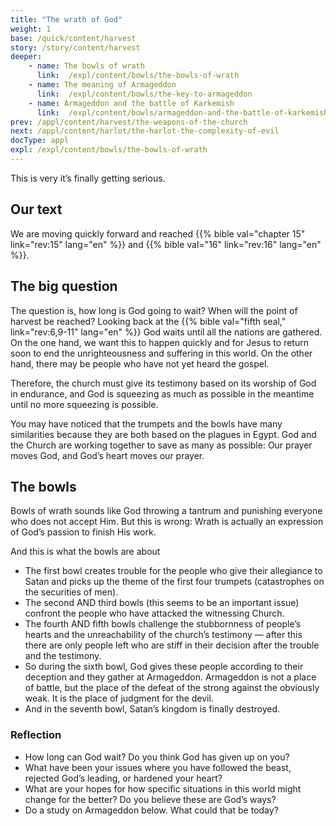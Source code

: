 ```yaml
---
title: "The wrath of God"
weight: 1
base: /quick/content/harvest
story: /story/content/harvest
deeper:
    - name: The bowls of wrath
      link:  /expl/content/bowls/the-bowls-of-wrath
    - name: The meaning of Armageddon
      link:  /expl/content/bowls/the-key-to-armageddon
    - name: Armageddon and the battle of Karkemish
      link:  /expl/content/bowls/armageddon-and-the-battle-of-karkemish
prev: /appl/content/harvest/the-weapons-of-the-church
next: /appl/content/harlot/the-harlot-the-complexity-of-evil
docType: appl
expl: /expl/content/bowls/the-bowls-of-wrath
---
```


This is very it’s finally getting serious.

## Our text

<a name="4939"></a>
We are moving quickly forward and reached {{% bible val="chapter 15" link="rev:15" lang="en" %}} and {{% bible val="16" link="rev:16" lang="en" %}}.

## The big question

<a name="c569"></a>
The question is, how long is God going to wait? When will the point of harvest be reached? Looking back at the {{% bible val="fifth seal," link="rev:6,9-11" lang="en" %}} God waits until all the nations are gathered. On the one hand, we want this to happen quickly and for Jesus to return soon to end the unrighteousness and suffering in this world. On the other hand, there may be people who have not yet heard the gospel.

Therefore, the church must give its testimony based on its worship of God in endurance, and God is squeezing as much as possible in the meantime until no more squeezing is possible.

You may have noticed that the trumpets and the bowls have many similarities because they are both based on the plagues in Egypt. God and the Church are working together to save as many as possible: Our prayer moves God, and God’s heart moves our prayer.

## The bowls

<a name="c4b2"></a>
Bowls of wrath sounds like God throwing a tantrum and punishing everyone who does not accept Him. But this is wrong: Wrath is actually an expression of God’s passion to finish His work.

And this is what the bowls are about

- The first bowl creates trouble for the people who give their allegiance to Satan and picks up the theme of the first four trumpets (catastrophes on the securities of men).
- The second AND third bowls (this seems to be an important issue) confront the people who have attacked the witnessing Church.
- The fourth AND fifth bowls challenge the stubbornness of people’s hearts and the unreachability of the church’s testimony — after this there are only people left who are stiff in their decision after the trouble and the testimony.
- So during the sixth bowl, God gives these people according to their deception and they gather at Armageddon. Armageddon is not a place of battle, but the place of the defeat of the strong against the obviously weak. It is the place of judgment for the devil.
- And in the seventh bowl, Satan’s kingdom is finally destroyed.

### Reflection

<a name="d5ac"></a>
- How long can God wait? Do you think God has given up on you?
- What have been your issues where you have followed the beast, rejected God’s leading, or hardened your heart?
- What are your hopes for how specific situations in this world might change for the better? Do you believe these are God’s ways?
- Do a study on Armageddon below. What could that be today?
